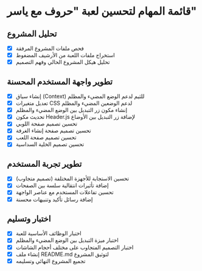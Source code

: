 # قائمة المهام لتحسين لعبة "حروف مع ياسر"

## تحليل المشروع
- [x] فحص ملفات المشروع المرفقة
- [x] استخراج ملفات اللعبة من الأرشيف المضغوط
- [x] تحليل هيكل المشروع الحالي وفهم التصميم

## تطوير واجهة المستخدم المحسنة
- [x] إنشاء سياق (Context) للثيم لدعم الوضع المضيء والمظلم
- [x] تعديل متغيرات CSS لدعم الوضعين المضيء والمظلم
- [x] إنشاء مكون زر التبديل بين الوضع المضيء والمظلم
- [x] تحديث مكون Header.js لإضافة زر التبديل بين الأوضاع
- [x] تحسين تصميم صفحة اللوبي
- [x] تحسين تصميم صفحة إنشاء الغرفة
- [x] تحسين تصميم صفحة اللعب
- [x] تحسين تصميم الخلية السداسية

## تطوير تجربة المستخدم
- [x] تحسين الاستجابة للأجهزة المختلفة (تصميم متجاوب)
- [x] إضافة تأثيرات انتقالية سلسة بين الصفحات
- [x] تحسين تفاعلات المستخدم مع عناصر الواجهة
- [x] إضافة رسائل تأكيد وتنبيهات محسنة

## اختبار وتسليم
- [x] اختبار الوظائف الأساسية للعبة
- [x] اختبار ميزة التبديل بين الوضع المضيء والمظلم
- [x] اختبار التصميم المتجاوب على مختلف أحجام الشاشات
- [x] إنشاء ملف README.md لتوثيق المشروع
- [x] تجميع المشروع النهائي وتسليمه
